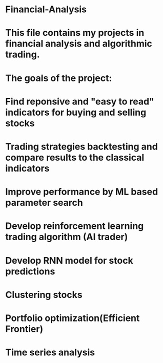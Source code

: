 # Financial-Analysis

# This file contains my projects in financial analysis and algorithmic trading. 

# The goals of the project:
# Find reponsive and "easy to read" indicators for buying and selling stocks
# Trading strategies backtesting and compare results to the classical indicators
# Improve performance by ML based parameter search
# Develop reinforcement learning trading algorithm (AI trader)
# Develop RNN model for stock predictions
# Clustering stocks 
# Portfolio optimization(Efficient Frontier)
# Time series analysis

